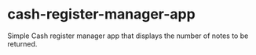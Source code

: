 # cash-register-manager-app
Simple Cash register manager app that displays the number of notes to be returned.
